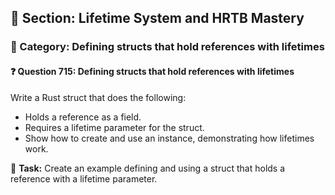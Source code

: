 ## 📘 Section: Lifetime System and HRTB Mastery  
### 🔹 Category: Defining structs that hold references with lifetimes  
#### ❓ Question 715: Defining structs that hold references with lifetimes

Write a Rust struct that does the following:

- Holds a reference as a field.
- Requires a lifetime parameter for the struct.
- Show how to create and use an instance, demonstrating how lifetimes work.

🔧 **Task:** Create an example defining and using a struct that holds a reference with a lifetime parameter.
